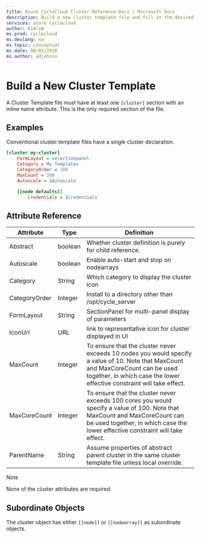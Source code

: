 ```yaml
---
title: Azure CycleCloud Cluster Reference Docs | Microsoft Docs
description: Build a new cluster template file and fill in the desired attributes with the parameters shown here.
services: azure cyclecloud
author: KimliW
ms.prod: cyclecloud
ms.devlang: na
ms.topic: conceptual
ms.date: 08/01/2018
ms.author: adjohnso
---
```


# Build a New Cluster Template

A Cluster Template file must have at least one `[cluster]` section with an inline name attribute.  This is the only required section of the file.

## Examples

Conventional cluster template files have a single cluster declaration.  

``` ini
[cluster my-cluster]
    FormLayout = selectionpanel
    Category = My Templates
    CategoryOrder = 100
    MaxCount = 200
    Autoscale = $Autoscale

    [[node defaults]]
        Credentials = $Credentials
```

## Attribute Reference

Attribute | Type | Definition
------ | ----- | ----------
Abstract | boolean | Whether cluster definition is purely for child reference.
Autoscale | boolean | Enable auto-start and stop on nodearrays
Category | String | Which category to display the cluster icon
CategoryOrder | Integer | Install to a directory other than /opt/cycle_server
FormLayout    | String  | SectionPanel for multi-panel display of parameters
IconUrl  | URL | link to representative icon for cluster displayed in UI
MaxCount | Integer | To ensure that the cluster never exceeds 10 nodes you would specify a value of 10. Note that MaxCount and MaxCoreCount can be used together, in which case the lower effective constraint will take effect.
MaxCoreCount | Integer | To ensure that the cluster never exceeds 100 cores you would specify a value of 100. Note that MaxCount and MaxCoreCount can be used together, in which case the lower effective constraint will take effect.
ParentName | String | Assume properties of abstract parent cluster in the same cluster template file unless local override.

> [!NOTE]
> None of the cluster attributes are required.

## Subordinate Objects

The cluster object has either `[[node]]` or `[[nodearray]]` as subordinate objects.
